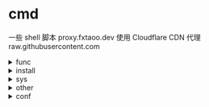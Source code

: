 # cmd

一些 shell 脚本
proxy.fxtaoo.dev 使用 Cloudflare CDN 代理 raw.githubusercontent.com<details> <summary>func</summary>

| 文件名（github） | 介绍（cloudflare cdn） |
| :- | :- |
| [check-ip.sh](https://github.com/fxtaoo/cmd/blob/master/func/check-ip.sh) | [ 检查 IP 格式](https://proxy.fxtaoo.dev/cmd/func/check-ip.sh) |
| [convert-middle-underline.sh](https://github.com/fxtaoo/cmd/blob/master/func/convert-middle-underline.sh) | [ 中划线转换下划线](https://proxy.fxtaoo.dev/cmd/func/convert-middle-underline.sh) |
| [get-domain-ip.sh](https://github.com/fxtaoo/cmd/blob/master/func/get-domain-ip.sh) | [ 域名 IP](https://proxy.fxtaoo.dev/cmd/func/get-domain-ip.sh) |
| [get-run-sh-dir-path.sh](https://github.com/fxtaoo/cmd/blob/master/func/get-run-sh-dir-path.sh) | [ 运行脚本所在目录绝对路径](https://proxy.fxtaoo.dev/cmd/func/get-run-sh-dir-path.sh) |
| [is-root.sh](https://github.com/fxtaoo/cmd/blob/master/func/is-root.sh) | [ 提示需 root 执行](https://proxy.fxtaoo.dev/cmd/func/is-root.sh) |
| [is-wall-run.sh](https://github.com/fxtaoo/cmd/blob/master/func/is-wall-run.sh) | [ 墙内则执行一组命令](https://proxy.fxtaoo.dev/cmd/func/is-wall-run.sh) |
| [is-yes.sh](https://github.com/fxtaoo/cmd/blob/master/func/is-yes.sh) | [ 判断同意否](https://proxy.fxtaoo.dev/cmd/func/is-yes.sh) |
</details>
<details> <summary>install</summary>

| 文件名（github） | 介绍（cloudflare cdn） |
| :- | :- |
| [centos-kernel-lts.sh](https://github.com/fxtaoo/cmd/blob/master/install/centos-kernel-lts.sh) | [ centos 7 安装长期支持内核](https://proxy.fxtaoo.dev/cmd/install/centos-kernel-lts.sh) |
| [debian-cloud-kernel.sh](https://github.com/fxtaoo/cmd/blob/master/install/debian-cloud-kernel.sh) | [ debian 安装 cloud 内核](https://proxy.fxtaoo.dev/cmd/install/debian-cloud-kernel.sh) |
| [docker-centos.sh](https://github.com/fxtaoo/cmd/blob/master/install/docker-centos.sh) | [ centos 安装 docker](https://proxy.fxtaoo.dev/cmd/install/docker-centos.sh) |
| [docker-debian.sh](https://github.com/fxtaoo/cmd/blob/master/install/docker-debian.sh) | [ debian 安装 docker](https://proxy.fxtaoo.dev/cmd/install/docker-debian.sh) |
| [golang.sh](https://github.com/fxtaoo/cmd/blob/master/install/golang.sh) | [ golang 安装最新版本](https://proxy.fxtaoo.dev/cmd/install/golang.sh) |
</details>
<details> <summary>sys</summary>

| 文件名（github） | 介绍（cloudflare cdn） |
| :- | :- |
| [debian-11-use-rc-local.sh](https://github.com/fxtaoo/cmd/blob/master/sys/debian-11-use-rc-local.sh) | [ Debian 11 使用 /etc/rc.local](https://proxy.fxtaoo.dev/cmd/sys/debian-11-use-rc-local.sh) |
| [debian-mirrors.sh](https://github.com/fxtaoo/cmd/blob/master/sys/debian-mirrors.sh) | [ debian apt 源](https://proxy.fxtaoo.dev/cmd/sys/debian-mirrors.sh) |
| [get-disk-size.sh](https://github.com/fxtaoo/cmd/blob/master/sys/get-disk-size.sh) | [ 磁盘大小](https://proxy.fxtaoo.dev/cmd/sys/get-disk-size.sh) |
| [get-disk-uuid.sh](https://github.com/fxtaoo/cmd/blob/master/sys/get-disk-uuid.sh) | [ 磁盘 UUID](https://proxy.fxtaoo.dev/cmd/sys/get-disk-uuid.sh) |
| [get-local-ip.sh](https://github.com/fxtaoo/cmd/blob/master/sys/get-local-ip.sh) | [ 出口 IP](https://proxy.fxtaoo.dev/cmd/sys/get-local-ip.sh) |
| [get-sys-version.sh](https://github.com/fxtaoo/cmd/blob/master/sys/get-sys-version.sh) | [ 系统版本](https://proxy.fxtaoo.dev/cmd/sys/get-sys-version.sh) |
| [get-user-name-list.sh](https://github.com/fxtaoo/cmd/blob/master/sys/get-user-name-list.sh) | [ 用户列表](https://proxy.fxtaoo.dev/cmd/sys/get-user-name-list.sh) |
| [set-disk-mount.sh](https://github.com/fxtaoo/cmd/blob/master/sys/set-disk-mount.sh) | [ 磁盘分区自动挂载](https://proxy.fxtaoo.dev/cmd/sys/set-disk-mount.sh) |
| [set-user-passwd.sh](https://github.com/fxtaoo/cmd/blob/master/sys/set-user-passwd.sh) | [ 重置用户密码](https://proxy.fxtaoo.dev/cmd/sys/set-user-passwd.sh) |
</details>
<details> <summary>other</summary>

| 文件名（github） | 介绍（cloudflare cdn） |
| :- | :- |
| [centos-ip-link-num.sh](https://github.com/fxtaoo/cmd/blob/master/other/centos-ip-link-num.sh) | [ centos ip 连接数](https://proxy.fxtaoo.dev/cmd/other/centos-ip-link-num.sh) |
| [centos-ip-zero-link-down.sh](https://github.com/fxtaoo/cmd/blob/master/other/centos-ip-zero-link-down.sh) | [ CentOS ip 0 连接数,关闭网卡、注释配置 ifcfg-eth](https://proxy.fxtaoo.dev/cmd/other/centos-ip-zero-link-down.sh) |
| [cloudflare-ddns.sh](https://github.com/fxtaoo/cmd/blob/master/other/cloudflare-ddns.sh) | [ Cloudflare DDNS](https://proxy.fxtaoo.dev/cmd/other/cloudflare-ddns.sh) |
| [create-passwd.sh](https://github.com/fxtaoo/cmd/blob/master/other/create-passwd.sh) | [ 生成密码](https://proxy.fxtaoo.dev/cmd/other/create-passwd.sh) |
| [docker-cpu-use-max-calc.sh](https://github.com/fxtaoo/cmd/blob/master/other/docker-cpu-use-max-calc.sh) | [ 容器 cpu 指定使用比例](https://proxy.fxtaoo.dev/cmd/other/docker-cpu-use-max-calc.sh) |
| [docker-image-clean.sh](https://github.com/fxtaoo/cmd/blob/master/other/docker-image-clean.sh) | [ 删除镜像，设置保留几个版本](https://proxy.fxtaoo.dev/cmd/other/docker-image-clean.sh) |
| [docker-rm-grep-str.sh](https://github.com/fxtaoo/cmd/blob/master/other/docker-rm-grep-str.sh) | [ 筛选删除容器](https://proxy.fxtaoo.dev/cmd/other/docker-rm-grep-str.sh) |
| [docker-rm-no-run.sh](https://github.com/fxtaoo/cmd/blob/master/other/docker-rm-no-run.sh) | [ 删除所有未运行容器与卷](https://proxy.fxtaoo.dev/cmd/other/docker-rm-no-run.sh) |
| [git-dropbox-ignored-mac.sh](https://github.com/fxtaoo/cmd/blob/master/other/git-dropbox-ignored-mac.sh) | [ Dropbox 忽略 git clone 文件夹](https://proxy.fxtaoo.dev/cmd/other/git-dropbox-ignored-mac.sh) |
| [inotifywait.sh](https://github.com/fxtaoo/cmd/blob/master/other/inotifywait.sh) | [ 监控文件目录变更执行脚本](https://proxy.fxtaoo.dev/cmd/other/inotifywait.sh) |
| [kill-grep-process.sh](https://github.com/fxtaoo/cmd/blob/master/other/kill-grep-process.sh) | [ 筛选杀死进程](https://proxy.fxtaoo.dev/cmd/other/kill-grep-process.sh) |
| [log.sh](https://github.com/fxtaoo/cmd/blob/master/other/log.sh) | [ 日志相关](https://proxy.fxtaoo.dev/cmd/other/log.sh) |
| [path-add-path.sh](https://github.com/fxtaoo/cmd/blob/master/other/path-add-path.sh) | [ 添加 PATH](https://proxy.fxtaoo.dev/cmd/other/path-add-path.sh) |
| [pip-mirrors.sh](https://github.com/fxtaoo/cmd/blob/master/other/pip-mirrors.sh) | [ pip 选择源](https://proxy.fxtaoo.dev/cmd/other/pip-mirrors.sh) |
| [pip-package-update.sh](https://github.com/fxtaoo/cmd/blob/master/other/pip-package-update.sh) | [ pip 包更新](https://proxy.fxtaoo.dev/cmd/other/pip-package-update.sh) |
| [process-daemon.sh](https://github.com/fxtaoo/cmd/blob/master/other/process-daemon.sh) | [ 进程守护](https://proxy.fxtaoo.dev/cmd/other/process-daemon.sh) |
</details>
<details> <summary>conf</summary>

| 文件名（github） | 介绍（cloudflare cdn） |
| :- | :- |
| [docker-daemon-cn.json](https://github.com/fxtaoo/cmd/blob/master/conf/docker-daemon-cn.json) | [docker-daemon-cn.json](https://proxy.fxtaoo.dev/cmd/conf/docker-daemon-cn.json) |
| [docker-daemon.json](https://github.com/fxtaoo/cmd/blob/master/conf/docker-daemon.json) | [docker-daemon.json](https://proxy.fxtaoo.dev/cmd/conf/docker-daemon.json) |
| [sysctl.conf](https://github.com/fxtaoo/cmd/blob/master/conf/sysctl.conf) | [sysctl.conf](https://proxy.fxtaoo.dev/cmd/conf/sysctl.conf) |

